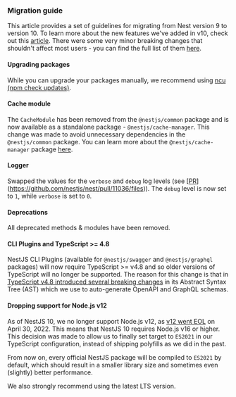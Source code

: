 ### Migration guide

This article provides a set of guidelines for migrating from Nest version 9 to version 10.
To learn more about the new features we've added in v10, check out this [article](https://trilon.io/blog/nestjs-10-is-now-available).
There were some very minor breaking changes that shouldn't affect most users - you can find the full list of them [here](https://github.com/nestjs/nest/releases/tag/v10.0.0).

#### Upgrading packages

While you can upgrade your packages manually, we recommend using [ncu (npm check updates)](https://npmjs.com/package/npm-check-updates).

#### Cache module

The `CacheModule` has been removed from the `@nestjs/common` package and is now available as a standalone package - `@nestjs/cache-manager`. This change was made to avoid unnecessary dependencies in the `@nestjs/common` package. You can learn more about the `@nestjs/cache-manager` package [here](https://docs.nestjs.com/techniques/caching).

#### Logger

Swapped the values for the `verbose` and `debug` log levels (see [[PR](https://github.com/nestjs/nest/pull/11036/files)](https://github.com/nestjs/nest/pull/11036/files)). The `debug` level is now set to `1`, while `verbose` is set to `0`.

#### Deprecations

All deprecated methods & modules have been removed.

#### CLI Plugins and TypeScript >= 4.8

NestJS CLI Plugins (available for `@nestjs/swagger` and `@nestjs/graphql` packages) will now require TypeScript >= v4.8 and so older versions of TypeScript will no longer be supported. The reason for this change is that in [TypeScript v4.8 introduced several breaking changes](https://www.typescriptlang.org/docs/handbook/release-notes/typescript-4-8.html#decorators-are-placed-on-modifiers-on-typescripts-syntax-trees) in its Abstract Syntax Tree (AST) which we use to auto-generate OpenAPI and GraphQL schemas.

#### Dropping support for Node.js v12

As of NestJS 10, we no longer support Node.js v12, as [v12 went EOL](https://twitter.com/nodejs/status/1524081123579596800) on April 30, 2022. This means that NestJS 10 requires Node.js v16 or higher. This decision was made to allow us to finally set target to `ES2021` in our TypeScript configuration, instead of shipping polyfills as we did in the past.

From now on, every official NestJS package will be compiled to `ES2021` by default, which should result in a smaller library size and sometimes even (slightly) better performance.

We also strongly recommend using the latest LTS version.
